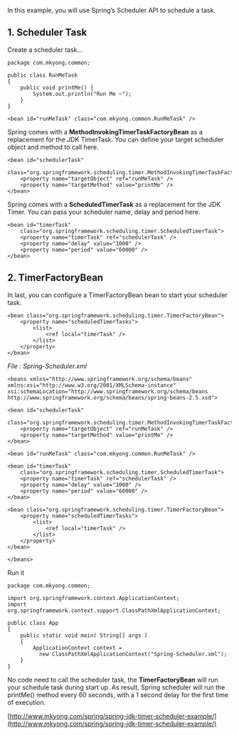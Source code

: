In this example, you will use Spring’s Scheduler API to schedule a task.

## 1\. Scheduler Task

Create a scheduler task…

    package com.mkyong.common;

    public class RunMeTask
    {
    	public void printMe() {
    		System.out.println("Run Me ~");
    	}
    }

    <bean id="runMeTask" class="com.mkyong.common.RunMeTask" />

Spring comes with a **MethodInvokingTimerTaskFactoryBean** as a replacement for the JDK TimerTask. You can define your target scheduler object and method to call here.

    <bean id="schedulerTask"
      class="org.springframework.scheduling.timer.MethodInvokingTimerTaskFactoryBean">
    	<property name="targetObject" ref="runMeTask" />
    	<property name="targetMethod" value="printMe" />
    </bean>

Spring comes with a **ScheduledTimerTask** as a replacement for the JDK Timer. You can pass your scheduler name, delay and period here.

    <bean id="timerTask"
    	class="org.springframework.scheduling.timer.ScheduledTimerTask">
    	<property name="timerTask" ref="schedulerTask" />
    	<property name="delay" value="1000" />
    	<property name="period" value="60000" />
    </bean>

## 2\. TimerFactoryBean

In last, you can configure a TimerFactoryBean bean to start your scheduler task.

    <bean class="org.springframework.scheduling.timer.TimerFactoryBean">
    	<property name="scheduledTimerTasks">
    		<list>
    			<ref local="timerTask" />
    		</list>
    	</property>
    </bean>

_File : Spring-Scheduler.xml_

    <beans xmlns="http://www.springframework.org/schema/beans"
    xmlns:xsi="http://www.w3.org/2001/XMLSchema-instance"
    xsi:schemaLocation="http://www.springframework.org/schema/beans
    http://www.springframework.org/schema/beans/spring-beans-2.5.xsd">

    <bean id="schedulerTask"
      class="org.springframework.scheduling.timer.MethodInvokingTimerTaskFactoryBean">
    	<property name="targetObject" ref="runMeTask" />
    	<property name="targetMethod" value="printMe" />
    </bean>

    <bean id="runMeTask" class="com.mkyong.common.RunMeTask" />

    <bean id="timerTask"
    	class="org.springframework.scheduling.timer.ScheduledTimerTask">
    	<property name="timerTask" ref="schedulerTask" />
    	<property name="delay" value="1000" />
    	<property name="period" value="60000" />
    </bean>

    <bean class="org.springframework.scheduling.timer.TimerFactoryBean">
    	<property name="scheduledTimerTasks">
    		<list>
    			<ref local="timerTask" />
    		</list>
    	</property>
    </bean>

    </beans>

Run it

    package com.mkyong.common;

    import org.springframework.context.ApplicationContext;
    import org.springframework.context.support.ClassPathXmlApplicationContext;

    public class App
    {
        public static void main( String[] args )
        {
        	ApplicationContext context =
    		  new ClassPathXmlApplicationContext("Spring-Scheduler.xml");
        }
    }

No code need to call the scheduler task, the **TimerFactoryBean** will run your schedule task during start up. As result, Spring scheduler will run the printMe() method every 60 seconds, with a 1 second delay for the first time of execution.

[http://www.mkyong.com/spring/spring-jdk-timer-scheduler-example/](http://www.mkyong.com/spring/spring-jdk-timer-scheduler-example/)
